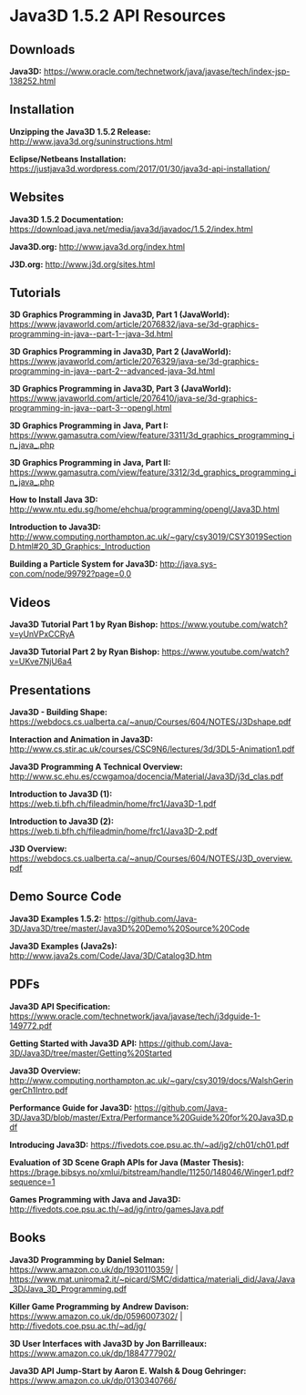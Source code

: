# Java3D 1.5.2 API Resources
## Downloads
**Java3D:** https://www.oracle.com/technetwork/java/javase/tech/index-jsp-138252.html


## Installation
**Unzipping the Java3D 1.5.2 Release:** http://www.java3d.org/suninstructions.html

**Eclipse/Netbeans Installation:** https://justjava3d.wordpress.com/2017/01/30/java3d-api-installation/


## Websites
**Java3D 1.5.2 Documentation:** https://download.java.net/media/java3d/javadoc/1.5.2/index.html

**Java3D.org:** http://www.java3d.org/index.html

**J3D.org:** http://www.j3d.org/sites.html

## Tutorials
**3D Graphics Programming in Java3D, Part 1 (JavaWorld):** https://www.javaworld.com/article/2076832/java-se/3d-graphics-programming-in-java--part-1--java-3d.html

**3D Graphics Programming in Java3D, Part 2 (JavaWorld):** https://www.javaworld.com/article/2076329/java-se/3d-graphics-programming-in-java--part-2--advanced-java-3d.html

**3D Graphics Programming in Java3D, Part 3 (JavaWorld):** https://www.javaworld.com/article/2076410/java-se/3d-graphics-programming-in-java--part-3--opengl.html

**3D Graphics Programming in Java, Part I:** https://www.gamasutra.com/view/feature/3311/3d_graphics_programming_in_java_.php

**3D Graphics Programming in Java, Part II:** https://www.gamasutra.com/view/feature/3312/3d_graphics_programming_in_java_.php

**How to Install Java 3D:** http://www.ntu.edu.sg/home/ehchua/programming/opengl/Java3D.html

**Introduction to Java3D:** http://www.computing.northampton.ac.uk/~gary/csy3019/CSY3019SectionD.html#20_3D_Graphics:_Introduction

**Building a Particle System for Java3D:** http://java.sys-con.com/node/99792?page=0,0


## Videos
**Java3D Tutorial Part 1 by Ryan Bishop:** https://www.youtube.com/watch?v=yUnVPxCCRyA

**Java3D Tutorial Part 2 by Ryan Bishop:** https://www.youtube.com/watch?v=UKve7NjU6a4


## Presentations
**Java3D - Building Shape:** https://webdocs.cs.ualberta.ca/~anup/Courses/604/NOTES/J3Dshape.pdf

**Interaction and Animation in Java3D:** http://www.cs.stir.ac.uk/courses/CSC9N6/lectures/3d/3DL5-Animation1.pdf

**Java3D Programming A Technical Overview:** http://www.sc.ehu.es/ccwgamoa/docencia/Material/Java3D/j3d_clas.pdf

**Introduction to Java3D (1):** https://web.ti.bfh.ch/fileadmin/home/frc1/Java3D-1.pdf

**Introduction to Java3D (2):** https://web.ti.bfh.ch/fileadmin/home/frc1/Java3D-2.pdf

**J3D Overview:** https://webdocs.cs.ualberta.ca/~anup/Courses/604/NOTES/J3D_overview.pdf


## Demo Source Code
**Java3D Examples 1.5.2:** https://github.com/Java-3D/Java3D/tree/master/Java3D%20Demo%20Source%20Code

**Java3D Examples (Java2s):** http://www.java2s.com/Code/Java/3D/Catalog3D.htm


## PDFs
**Java3D API Specification:** https://www.oracle.com/technetwork/java/javase/tech/j3dguide-1-149772.pdf

**Getting Started with Java3D API:** https://github.com/Java-3D/Java3D/tree/master/Getting%20Started

**Java3D Overview:** http://www.computing.northampton.ac.uk/~gary/csy3019/docs/WalshGeringerCh1Intro.pdf

**Performance Guide for Java3D:** https://github.com/Java-3D/Java3D/blob/master/Extra/Performance%20Guide%20for%20Java3D.pdf

**Introducing Java3D:** https://fivedots.coe.psu.ac.th/~ad/jg2/ch01/ch01.pdf

**Evaluation of 3D Scene Graph APIs for Java (Master Thesis):** https://brage.bibsys.no/xmlui/bitstream/handle/11250/148046/Winger1.pdf?sequence=1

**Games Programming with Java and Java3D:** http://fivedots.coe.psu.ac.th/~ad/jg/intro/gamesJava.pdf

## Books
**Java3D Programming by Daniel Selman:** https://www.amazon.co.uk/dp/1930110359/ | https://www.mat.uniroma2.it/~picard/SMC/didattica/materiali_did/Java/Java_3D/Java_3D_Programming.pdf

**Killer Game Programming by Andrew Davison:** https://www.amazon.co.uk/dp/0596007302/ | http://fivedots.coe.psu.ac.th/~ad/jg/

**3D User Interfaces with Java3D by Jon Barrilleaux:** https://www.amazon.co.uk/dp/1884777902/

**Java3D API Jump-Start by Aaron E. Walsh & Doug Gehringer:** https://www.amazon.co.uk/dp/0130340766/
